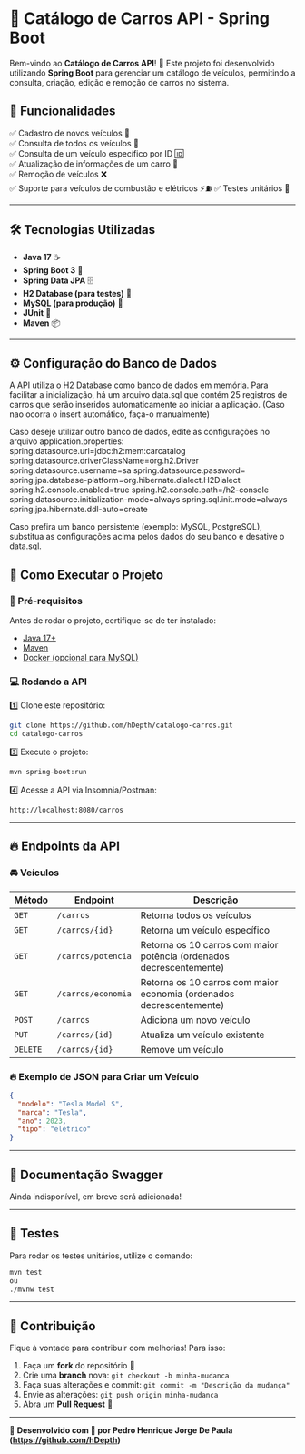 # 🚗 Catálogo de Carros API - Spring Boot

Bem-vindo ao **Catálogo de Carros API**! 🚀 Este projeto foi desenvolvido utilizando **Spring Boot** para gerenciar um catálogo de veículos, permitindo a consulta, criação, edição e remoção de carros no sistema.

## 📌 Funcionalidades
✅ Cadastro de novos veículos 📝  
✅ Consulta de todos os veículos 🔎  
✅ Consulta de um veículo específico por ID 🆔  
✅ Atualização de informações de um carro 🔄  
✅ Remoção de veículos ❌  
✅ Suporte para veículos de combustão e elétricos ⚡⛽
✅ Testes unitários 🧪  

---

## 🛠️ Tecnologias Utilizadas
- **Java 17** ☕
- **Spring Boot 3** 🚀
- **Spring Data JPA** 🗄️
- **H2 Database (para testes)** 💾
- **MySQL (para produção)** 🏢
- **JUnit** 🧪
- **Maven** 📦

---

## ⚙️ Configuração do Banco de Dados

A API utiliza o H2 Database como banco de dados em memória. Para facilitar a inicialização, há um arquivo data.sql que contém 25 registros de carros que serão inseridos automaticamente ao iniciar a aplicação. (Caso nao ocorra o insert automático, faça-o manualmente)

Caso deseje utilizar outro banco de dados, edite as configurações no arquivo application.properties:
spring.datasource.url=jdbc:h2:mem:carcatalog
spring.datasource.driverClassName=org.h2.Driver
spring.datasource.username=sa
spring.datasource.password=
spring.jpa.database-platform=org.hibernate.dialect.H2Dialect
spring.h2.console.enabled=true
spring.h2.console.path=/h2-console
spring.datasource.initialization-mode=always
spring.sql.init.mode=always
spring.jpa.hibernate.ddl-auto=create

Caso prefira um banco persistente (exemplo: MySQL, PostgreSQL), substitua as configurações acima pelos dados do seu banco e desative o data.sql.

## 🚀 Como Executar o Projeto

### 🔧 Pré-requisitos
Antes de rodar o projeto, certifique-se de ter instalado:
- [Java 17+](https://www.oracle.com/java/technologies/javase/jdk17-archive-downloads.html)
- [Maven](https://maven.apache.org/download.cgi)
- [Docker (opcional para MySQL)](https://www.docker.com/)

### 💻 Rodando a API
1️⃣ Clone este repositório:
```sh
git clone https://github.com/hDepth/catalogo-carros.git
cd catalogo-carros
```

3️⃣ Execute o projeto:
```sh
mvn spring-boot:run
```

4️⃣ Acesse a API via Insomnia/Postman:
```
http://localhost:8080/carros
```

---

## 🔥 Endpoints da API

### 🚘 Veículos
| Método | Endpoint | Descrição |
|--------|----------|------------|
| `GET`  | `/carros` | Retorna todos os veículos |
| `GET`  | `/carros/{id}` | Retorna um veículo específico |
| `GET` | `/carros/potencia` | Retorna os 10 carros com maior potência (ordenados decrescentemente) |
| `GET` | `/carros/economia` | Retorna os 10 carros com maior economia (ordenados decrescentemente) |
| `POST` | `/carros` | Adiciona um novo veículo |
| `PUT`  | `/carros/{id}` | Atualiza um veículo existente |
| `DELETE` | `/carros/{id}` | Remove um veículo |

### 🔥 Exemplo de JSON para Criar um Veículo
```json
{
  "modelo": "Tesla Model S",
  "marca": "Tesla",
  "ano": 2023,
  "tipo": "elétrico"
}
```

---

## 📜 Documentação Swagger
Ainda indisponível, em breve será adicionada!

---

## 🧪 Testes
Para rodar os testes unitários, utilize o comando:
```sh
mvn test
ou
./mvnw test
```

---

## 🤝 Contribuição
Fique à vontade para contribuir com melhorias! Para isso:
1. Faça um **fork** do repositório 🍴
2. Crie uma **branch** nova: `git checkout -b minha-mudanca`
3. Faça suas alterações e commit: `git commit -m "Descrição da mudança"`
4. Envie as alterações: `git push origin minha-mudanca`
5. Abra um **Pull Request** 🚀

---

🚀 **Desenvolvido com 💙 por Pedro Henrique Jorge De Paula (https://github.com/hDepth)**


